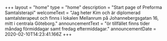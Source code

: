 +++
layout = "home"
type = "home"
description = "Start page of Preforma Samtalsterapi"
welcomeText = "Jag heter Kim och är diplomerad samtalsterapeut och finns i lokalen Mellanrum på Johannebergsgatan 16, mitt i centrala Göteborg."
announcementText = "ör tillfället finns tider måndag förmiddagar samt fredag eftermiddagar."
announcementDate = 2020-02-10T14:23:41.166Z
+++
